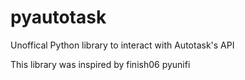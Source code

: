 # pyautotask
Unoffical Python library to interact with Autotask's API

This library was inspired by finish06 pyunifi
